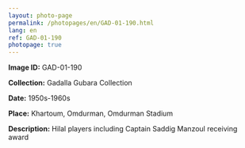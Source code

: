 ```yaml
---
layout: photo-page
permalink: /photopages/en/GAD-01-190.html
lang: en
ref: GAD-01-190
photopage: true
---
```


**Image ID:** GAD-01-190

**Collection:** Gadalla Gubara Collection

**Date:** 1950s-1960s

**Place:** Khartoum, Omdurman, Omdurman Stadium

**Description:** Hilal players including Captain Saddig Manzoul receiving award
